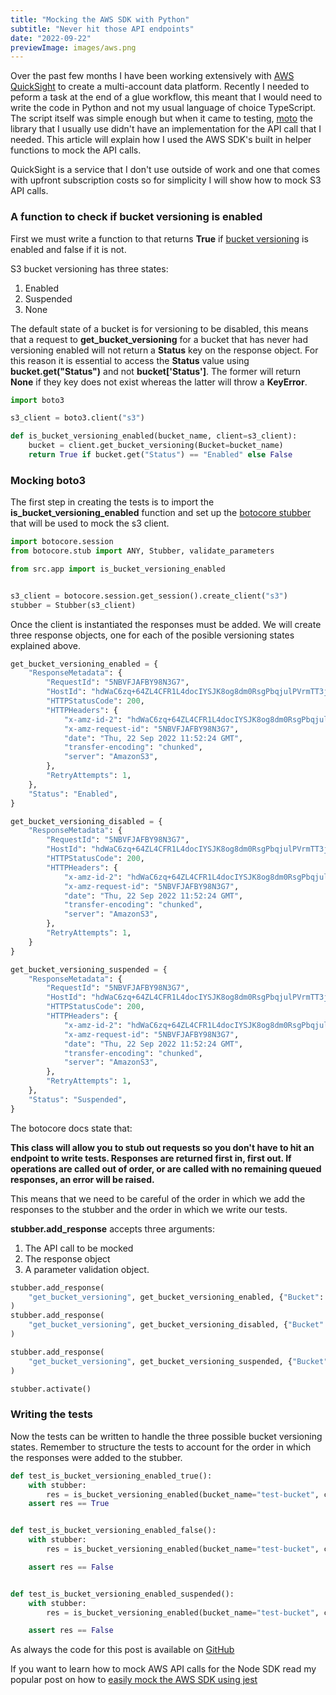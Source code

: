 ```yaml
---
title: "Mocking the AWS SDK with Python"
subtitle: "Never hit those API endpoints"
date: "2022-09-22"
previewImage: images/aws.png
---
```


Over the past few months I have been working extensively with [AWS QuickSight](https://aws.amazon.com/quicksight/) to create a multi-account data platform. Recently I needed to peform a task at the end of a glue workflow, this meant that I would need to write the code in Python and not my usual language of choice TypeScript. The script itself was simple enough but when it came to testing, [moto](https://github.com/spulec/moto) the library that I usually use didn't have an implementation for the API call that I needed. This article will explain how I used the AWS SDK's built in helper functions to mock the API calls.

QuickSight is a service that I don't use outside of work and one that comes with upfront subscription costs so for simplicity I will show how to mock S3 API calls.

### A function to check if bucket versioning is enabled

First we must write a function to that returns **True** if [bucket versioning](https://docs.aws.amazon.com/AmazonS3/latest/userguide/Versioning.html) is enabled and false if it is not.

S3 bucket versioning has three states:

1. Enabled
2. Suspended
3. None

The default state of a bucket is for versioning to be disabled, this means that a request to **get_bucket_versioning** for a bucket that has never had versioning enabled will not return a **Status** key on the response object. For this reason it is essential to access the **Status** value using **bucket.get("Status")** and not **bucket['Status']**. The former will return **None** if they key does not exist whereas the latter will throw a **KeyError**.

```python
import boto3

s3_client = boto3.client("s3")

def is_bucket_versioning_enabled(bucket_name, client=s3_client):
    bucket = client.get_bucket_versioning(Bucket=bucket_name)
    return True if bucket.get("Status") == "Enabled" else False
```

### Mocking boto3

The first step in creating the tests is to import the **is_bucket_versioning_enabled** function and set up the [botocore stubber](https://botocore.amazonaws.com/v1/documentation/api/latest/reference/stubber.html) that will be used to mock the s3 client.

```python
import botocore.session
from botocore.stub import ANY, Stubber, validate_parameters

from src.app import is_bucket_versioning_enabled


s3_client = botocore.session.get_session().create_client("s3")
stubber = Stubber(s3_client)
```

Once the client is instantiated the responses must be added. We will create three response objects, one for each of the posible versioning states explained above.

```python
get_bucket_versioning_enabled = {
    "ResponseMetadata": {
        "RequestId": "5NBVFJAFBY98N3G7",
        "HostId": "hdWaC6zq+64ZL4CFR1L4docIYSJK8og8dm0RsgPbqjulPVrmTT3jJSS/SEMA8OdIFqVVIfCdoi4=",
        "HTTPStatusCode": 200,
        "HTTPHeaders": {
            "x-amz-id-2": "hdWaC6zq+64ZL4CFR1L4docIYSJK8og8dm0RsgPbqjulPVrmTT3jJSS/SEMA8OdIFqVVIfCdoi4=",
            "x-amz-request-id": "5NBVFJAFBY98N3G7",
            "date": "Thu, 22 Sep 2022 11:52:24 GMT",
            "transfer-encoding": "chunked",
            "server": "AmazonS3",
        },
        "RetryAttempts": 1,
    },
    "Status": "Enabled",
}

get_bucket_versioning_disabled = {
    "ResponseMetadata": {
        "RequestId": "5NBVFJAFBY98N3G7",
        "HostId": "hdWaC6zq+64ZL4CFR1L4docIYSJK8og8dm0RsgPbqjulPVrmTT3jJSS/SEMA8OdIFqVVIfCdoi4=",
        "HTTPStatusCode": 200,
        "HTTPHeaders": {
            "x-amz-id-2": "hdWaC6zq+64ZL4CFR1L4docIYSJK8og8dm0RsgPbqjulPVrmTT3jJSS/SEMA8OdIFqVVIfCdoi4=",
            "x-amz-request-id": "5NBVFJAFBY98N3G7",
            "date": "Thu, 22 Sep 2022 11:52:24 GMT",
            "transfer-encoding": "chunked",
            "server": "AmazonS3",
        },
        "RetryAttempts": 1,
    }
}

get_bucket_versioning_suspended = {
    "ResponseMetadata": {
        "RequestId": "5NBVFJAFBY98N3G7",
        "HostId": "hdWaC6zq+64ZL4CFR1L4docIYSJK8og8dm0RsgPbqjulPVrmTT3jJSS/SEMA8OdIFqVVIfCdoi4=",
        "HTTPStatusCode": 200,
        "HTTPHeaders": {
            "x-amz-id-2": "hdWaC6zq+64ZL4CFR1L4docIYSJK8og8dm0RsgPbqjulPVrmTT3jJSS/SEMA8OdIFqVVIfCdoi4=",
            "x-amz-request-id": "5NBVFJAFBY98N3G7",
            "date": "Thu, 22 Sep 2022 11:52:24 GMT",
            "transfer-encoding": "chunked",
            "server": "AmazonS3",
        },
        "RetryAttempts": 1,
    },
    "Status": "Suspended",
}
```

The botocore docs state that:

**This class will allow you to stub out requests so you don't have to hit an endpoint to write tests. Responses are returned first in, first out. If operations are called out of order, or are called with no remaining queued responses, an error will be raised.**

This means that we need to be careful of the order in which we add the responses to the stubber and the order in which we write our tests.

**stubber.add_response** accepts three arguments:

1. The API call to be mocked
2. The response object
3. A parameter validation object.

```python
stubber.add_response(
    "get_bucket_versioning", get_bucket_versioning_enabled, {"Bucket": ANY}
)
stubber.add_response(
    "get_bucket_versioning", get_bucket_versioning_disabled, {"Bucket": ANY}
)

stubber.add_response(
    "get_bucket_versioning", get_bucket_versioning_suspended, {"Bucket": ANY}
)

stubber.activate()
```

### Writing the tests

Now the tests can be written to handle the three possible bucket versioning states. Remember to structure the tests to account for the order in which the responses were added to the stubber.

```python
def test_is_bucket_versioning_enabled_true():
    with stubber:
        res = is_bucket_versioning_enabled(bucket_name="test-bucket", client=s3_client)
    assert res == True


def test_is_bucket_versioning_enabled_false():
    with stubber:
        res = is_bucket_versioning_enabled(bucket_name="test-bucket", client=s3_client)

    assert res == False


def test_is_bucket_versioning_enabled_suspended():
    with stubber:
        res = is_bucket_versioning_enabled(bucket_name="test-bucket", client=s3_client)

    assert res == False
```

As always the code for this post is available on [GitHub](https://github.com/LucasAmos/AWS/tree/master/python_aws_mocking)

If you want to learn how to mock AWS API calls for the Node SDK read my popular post on how to [easily mock the AWS SDK using jest](/articles/jestmocking)
